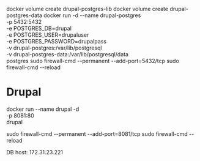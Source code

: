 docker volume create drupal-postgres-lib
docker volume create drupal-postgres-data
docker run -d --name drupal-postgres \
	-p 5432:5432 \
	-e POSTGRES_DB=drupal \
	-e POSTGRES_USER=drupaluser \
	-e POSTGRES_PASSWORD=drupalpass \
	-v drupal-postgres:/var/lib/postgresql \
	-v drupal-postgres-data:/var/lib/postgresql/data \
	postgres
sudo firewall-cmd --permanent --add-port=5432/tcp
sudo firewall-cmd --reload

# Drupal
docker run --name drupal -d \
	-p 8081:80 \
	drupal

sudo firewall-cmd --permanent --add-port=8081/tcp
sudo firewall-cmd --reload

DB host: 172.31.23.221